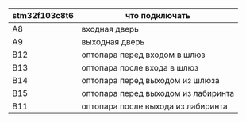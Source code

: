 | stm32f103c8t6 | что подключать		|
|---------------|-------------------------------|
| A8		| входная дверь			|
| A9		| выходная дверь		|
| B12		| оптопара перед входом	в шлюз	|
| B13		| оптопара после входа в шлюз	|
| B14		| оптопара перед выходом из шлюза	|
| B15		| оптопара перед выходом из лабиринта	|
| B11		| оптопара после выхода из лабиринта	|
